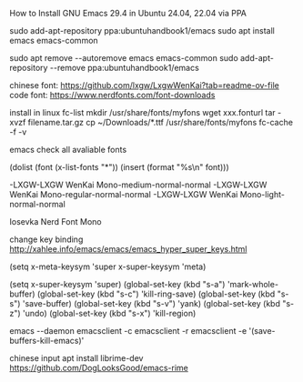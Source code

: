 How to Install GNU Emacs 29.4 in Ubuntu 24.04, 22.04 via PPA

sudo add-apt-repository ppa:ubuntuhandbook1/emacs
sudo apt install emacs emacs-common

sudo apt remove --autoremove emacs emacs-common
sudo add-apt-repository --remove ppa:ubuntuhandbook1/emacs


chinese font: https://github.com/lxgw/LxgwWenKai?tab=readme-ov-file
code font: https://www.nerdfonts.com/font-downloads

install in linux
fc-list
mkdir /usr/share/fonts/myfons
wget xxx.fonturl
tar -xvzf filename.tar.gz
cp ~/Downloads/*.ttf /usr/share/fonts/myfons
fc-cache -f -v

emacs check all avaliable fonts

(dolist (font (x-list-fonts "*"))
  (insert (format "%s\n" font)))

-LXGW-LXGW WenKai Mono-medium-normal-normal
-LXGW-LXGW WenKai Mono-regular-normal-normal
-LXGW-LXGW WenKai Mono-light-normal-normal

Iosevka Nerd Font Mono


change key binding
http://xahlee.info/emacs/emacs/emacs_hyper_super_keys.html

(setq  x-meta-keysym 'super
       x-super-keysym 'meta)

(setq x-super-keysym 'super)
(global-set-key (kbd "s-a") 'mark-whole-buffer)
(global-set-key (kbd "s-c") 'kill-ring-save)
(global-set-key (kbd "s-s") 'save-buffer)
(global-set-key (kbd "s-v") 'yank)
(global-set-key (kbd "s-z") 'undo)
(global-set-key (kbd "s-x") 'kill-region)


emacs --daemon
emacsclient -c
emacsclient -r
emacsclient -e '(save-buffers-kill-emacs)'


chinese input
apt install librime-dev
https://github.com/DogLooksGood/emacs-rime
